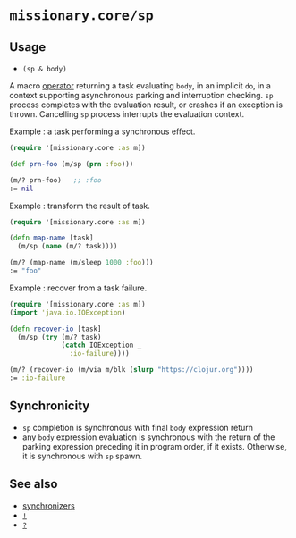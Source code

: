 # `missionary.core/sp`

## Usage
* `(sp & body)`

A macro [operator](/operators.html) returning a task evaluating `body`, in an implicit `do`, in a context supporting
asynchronous parking and interruption checking. `sp` process completes with the evaluation result, or crashes if an
exception is thrown. Cancelling `sp` process interrupts the evaluation context.

Example : a task performing a synchronous effect.
```clojure
(require '[missionary.core :as m])

(def prn-foo (m/sp (prn :foo)))

(m/? prn-foo)   ;; :foo
:= nil
```

Example : transform the result of task.
```clojure
(require '[missionary.core :as m])

(defn map-name [task]
  (m/sp (name (m/? task))))

(m/? (map-name (m/sleep 1000 :foo)))
:= "foo"
```

Example : recover from a task failure.
```clojure
(require '[missionary.core :as m])
(import 'java.io.IOException)

(defn recover-io [task]
  (m/sp (try (m/? task)
             (catch IOException _
               :io-failure))))

(m/? (recover-io (m/via m/blk (slurp "https://clojur.org"))))
:= :io-failure
```

## Synchronicity
* `sp` completion is synchronous with final `body` expression return
* any `body` expression evaluation is synchronous with the return of the parking expression preceding it in program
order, if it exists. Otherwise, it is synchronous with `sp` spawn.

## See also
* [synchronizers](/synchronizers.html)
* [`!`](/api/missionary.core/!.html)
* [`?`](/api/missionary.core/?.html)